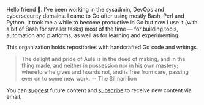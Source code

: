 Hello friend 👋. I’ve been working in the sysadmin, DevOps and cybersecurity domains. I came to Go after using mostly Bash, Perl and Python. It took me a while to become productive in Go but now I use it (with a bit of Bash for smaller tasks) most of the time — for building tools, automation and platforms, as well as for learning and experimenting.

This organization holds repositories with handcrafted Go code and writings.

> The delight and pride of Aulë is in the deed of making, and in the thing made, and neither in possession nor in his own mastery; wherefore he gives and hoards not, and is free from care, passing ever on to some new work. -- The Silmarillion

You can [suggest](https://github.com/orgs/go-monk/discussions/1) future content and [subscribe](https://go-monk.beehiiv.com/subscribe) to receive new content via email.
